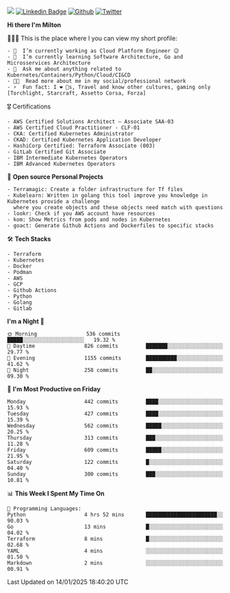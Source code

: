 ![](https://komarev.com/ghpvc/?username=miltlima&color=blueviolet) [![Linkedin Badge](https://img.shields.io/badge/-LinkedIn-blue?style=flat-square&logo=Linkedin&logoColor=white&link=https://www.linkedin.com/in/miltonlimaj/)](https://www.linkedin.com/in/miltonlimaj/) [![Github](https://img.shields.io/github/followers/miltlima?style=social)](https://github.com/miltlima?tab=followers) [![Twitter](https://img.shields.io/twitter/follow/milt_lima?style=social)](https://twitter.com/milt_lima)
 


     
**Hi there I'm Milton**

👨🏽‍💻 This is the place where I you can view my short profile:
```text
- 🔭  I’m currently working as Cloud Platform Engineer 😉
- 🌱  I’m currently learning Software Architecture, Go and Microsservices Architecture
- 💬  Ask me about anything related to Kubernetes/Containers/Python/Cloud/CI&CD
- 👨‍💻  Read more about me in my social/professional network
- ⚡  Fun fact: I ❤️ 🐶s, Travel and know other cultures, gaming only [Torchlight, Starcraft, Assetto Corsa, Forza]
```
🎖 Certifications
```text
- AWS Certified Solutions Architect – Associate SAA-03
- AWS Certified Cloud Practitioner - CLF-01
- CKA: Certified Kubernetes Administrator
- CKAD: Certified Kubernetes Application Developer
- HashiCorp Certified: Terraform Associate (003)
- GitLab Certified Git Associate
- IBM Intermediate Kubernetes Operators
- IBM Advanced Kubernetes Operators
```
📐 **Open source Personal Projects**

```text
- Terramagic: Create a folder infrastructure for Tf files
- Kubelearn: Written in golang this tool improve you knowledge in Kubernetes provide a challenge
  where you create objects and these objects need match with questions
- lookr: Check if you AWS account have resources
- kom: Show Metrics from pods and nodes in Kubernetes
- goact: Generate Github Actions and Dockerfiles to specific stacks
```
🛠 **Tech Stacks**

```text
- Terraform
- Kubernetes
- Docker
- Podman
- AWS
- GCP
- Github Actions
- Python
- Golang
- Gitlab
```         

<!--START_SECTION:waka-->
**I'm a Night 🦉** 

```text
🌞 Morning                536 commits         █████░░░░░░░░░░░░░░░░░░░░   19.32 % 
🌆 Daytime                826 commits         ███████░░░░░░░░░░░░░░░░░░   29.77 % 
🌃 Evening                1155 commits        ██████████░░░░░░░░░░░░░░░   41.62 % 
🌙 Night                  258 commits         ██░░░░░░░░░░░░░░░░░░░░░░░   09.30 % 
```
📅 **I'm Most Productive on Friday** 

```text
Monday                   442 commits         ████░░░░░░░░░░░░░░░░░░░░░   15.93 % 
Tuesday                  427 commits         ████░░░░░░░░░░░░░░░░░░░░░   15.39 % 
Wednesday                562 commits         █████░░░░░░░░░░░░░░░░░░░░   20.25 % 
Thursday                 313 commits         ███░░░░░░░░░░░░░░░░░░░░░░   11.28 % 
Friday                   609 commits         █████░░░░░░░░░░░░░░░░░░░░   21.95 % 
Saturday                 122 commits         █░░░░░░░░░░░░░░░░░░░░░░░░   04.40 % 
Sunday                   300 commits         ███░░░░░░░░░░░░░░░░░░░░░░   10.81 % 
```


📊 **This Week I Spent My Time On** 

```text
💬 Programming Languages: 
Python                   4 hrs 52 mins       ███████████████████████░░   90.03 % 
Go                       13 mins             █░░░░░░░░░░░░░░░░░░░░░░░░   04.02 % 
Terraform                8 mins              █░░░░░░░░░░░░░░░░░░░░░░░░   02.68 % 
YAML                     4 mins              ░░░░░░░░░░░░░░░░░░░░░░░░░   01.50 % 
Markdown                 2 mins              ░░░░░░░░░░░░░░░░░░░░░░░░░   00.91 % 
```


 Last Updated on 14/01/2025 18:40:20 UTC
<!--END_SECTION:waka-->
